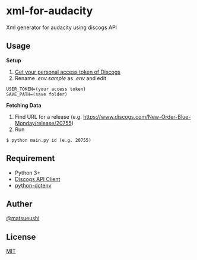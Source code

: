 # xml-for-audacity
Xml generator for audacity using discogs API

## Usage

**Setup**
1. [Get your personal access token of Discogs](https://www.discogs.com/settings/developers)
2. Rename *.env.sample* as *.env* and edit
```
USER_TOKEN=(your access token)
SAVE_PATH=(save folder)
```

**Fetching Data**
1. Find URL for a release (e.g. <https://www.discogs.com/New-Order-Blue-Monday/release/20755>)
2. Run
```
$ python main.py id (e.g. 20755) 
```

## Requirement

- Python 3+
- [Discogs API Client](https://github.com/discogs/discogs_client)
- [python-dotenv](https://github.com/theskumar/python-dotenv)

## Auther

[@matsueushi](https://twitter.com/matsueushi)

## License

[MIT](/LICENSE) 
